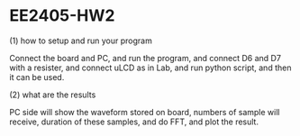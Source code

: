 # EE2405-HW2
(1) how to setup and run your program 

Connect the board and PC, and run the program, and connect D6 and D7 with a resister, and connect uLCD as in Lab, and run python script, and then it can be used.

(2) what are the results

PC side will show the waveform stored on board, numbers of sample will receive, duration of these samples, and do FFT, and plot the result.
